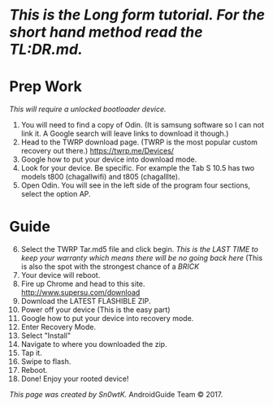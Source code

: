 # _This is the Long form tutorial. For the short hand method read the TL:DR.md._
# Prep Work
 *This will require a unlocked bootloader device.*
  1. You will need to find a copy of Odin. (It is samsung software so I can not link it. A Google search will leave links to download it though.)
  2. Head to the TWRP download page. (TWRP is the most popular custom recovery out there.) https://twrp.me/Devices/
  3. Google how to put your device into download mode.
  4. Look for your device. Be specific. For example the Tab S 10.5 has two models t800 (chagallwifi) and t805 (chagalllte).
  5. Open Odin. You will see in the left side of the program four sections, select the option AP.
# Guide
   6. Select the TWRP Tar.md5 file and click begin. *This is the LAST TIME to keep your _warranty_ which means there will be no going back here* (This is also the spot with the strongest chance of a *_BRICK_*
  7. Your device will reboot.
  8. Fire up Chrome and head to this site. http://www.supersu.com/download
  9. Download the LATEST FLASHIBLE ZIP.
  10. Power off your device (This is the easy part)
  11. Google how to put your device into recovery mode.
  12. Enter Recovery Mode.
  13. Select "Install"
  14. Navigate to where you downloaded the zip.
  15. Tap it.
  16. Swipe to flash.
  17. Reboot.
  18. Done! Enjoy your rooted device!
  
  
  _This page was created by Sn0wtK._ AndroidGuide Team © 2017.
